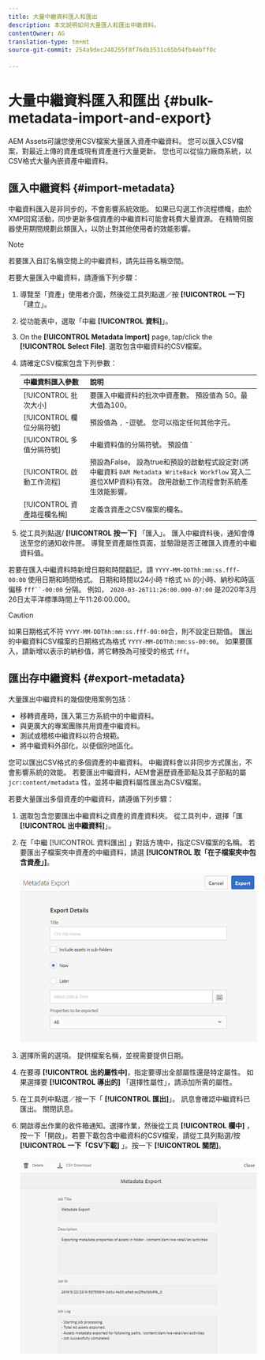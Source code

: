 ```yaml
---
title: 大量中繼資料匯入和匯出
description: 本文說明如何大量匯入和匯出中繼資料。
contentOwner: AG
translation-type: tm+mt
source-git-commit: 254a9dec248255f8f76db3531c65b54fb4ebff0c

---
```



# 大量中繼資料匯入和匯出 {#bulk-metadata-import-and-export}

AEM Assets可讓您使用CSV檔案大量匯入資產中繼資料。 您可以匯入CSV檔案，對最近上傳的資產或現有資產進行大量更新。 您也可以從協力廠商系統，以CSV格式大量內嵌資產中繼資料。

## 匯入中繼資料 {#import-metadata}

中繼資料匯入是非同步的，不會影響系統效能。 如果已勾選工作流程標幟，由於XMP回寫活動，同步更新多個資產的中繼資料可能會耗費大量資源。 在精簡伺服器使用期間規劃此類匯入，以防止對其他使用者的效能影響。

>[!NOTE]
>
>若要匯入自訂名稱空間上的中繼資料，請先註冊名稱空間。

若要大量匯入中繼資料，請遵循下列步驟：

1. 導覽至「資產」使用者介面，然後從工具列點選／按 **[!UICONTROL 一下]** 「建立」。
1. 從功能表中，選取「中繼 **[!UICONTROL 資料]**」。
1. On the **[!UICONTROL Metadata Import]** page, tap/click the **[!UICONTROL Select File]**.  選取包含中繼資料的CSV檔案。
1. 請確定CSV檔案包含下列參數：

   | 中繼資料匯入參數 | 說明 |
   |:---|:---|
   | [!UICONTROL 批次大小] | 要匯入中繼資料的批次中資產數。 預設值為 50。最大值為100。 |
   | [!UICONTROL 欄位分隔符號] | 預設值為 `,` -逗號。 您可以指定任何其他字元。 |
   | [!UICONTROL 多值分隔符號] | 中繼資料值的分隔符號。 預設值 `|` 為——管道。 |
   | [!UICONTROL 啟動工作流程] | 預設為False。 設為true和預設的啟動程式設定對(將中繼資料 `DAM Metadata WriteBack Workflow` 寫入二進位XMP資料)有效。 啟用啟動工作流程會對系統產生效能影響。 |
   | [!UICONTROL 資產路徑欄名稱] | 定義含資產之CSV檔案的欄名。 |

1. 從工具列點選/ **[!UICONTROL 按一下]** 「匯入」。 匯入中繼資料後，通知會傳送至您的通知收件匣。 導覽至資產屬性頁面，並驗證是否正確匯入資產的中繼資料值。

若要在匯入中繼資料時新增日期和時間戳記，請 `YYYY-MM-DDThh:mm:ss.fff-00:00` 使用日期和時間格式。 日期和時間以24小時 `T`格式 `hh` 的小時、納秒和時區偏移 `fff``-00:00` 分隔。 例如， `2020-03-26T11:26:00.000-07:00` 是2020年3月26日太平洋標準時間上午11:26:00.000。

>[!CAUTION]
>
>如果日期格式不符 `YYYY-MM-DDThh:mm:ss.fff-00:00`合，則不設定日期值。 匯出的中繼資料CSV檔案的日期格式為格式 `YYYY-MM-DDThh:mm:ss-00:00`。 如果要匯入，請新增以表示的納秒值，將它轉換為可接受的格式 `fff`。

## 匯出存中繼資料 {#export-metadata}

大量匯出中繼資料的幾個使用案例包括：

* 移轉資產時，匯入第三方系統中的中繼資料。
* 與更廣大的專案團隊共用資產中繼資料。
* 測試或稽核中繼資料以符合規範。
* 將中繼資料外部化，以便個別地區化。

您可以匯出CSV格式的多個資產的中繼資料。 中繼資料會以非同步方式匯出，不會影響系統的效能。 若要匯出中繼資料，AEM會遍歷資產節點及其子節點的屬 `jcr:content/metadata` 性，並將中繼資料屬性匯出為CSV檔案。

若要大量匯出多個資產的中繼資料，請遵循下列步驟：

1. 選取包含您要匯出中繼資料之資產的資產資料夾。 從工具列中，選擇「匯 **[!UICONTROL 出中繼資料]**」。

1. 在「中繼 [!UICONTROL 資料匯出] 」對話方塊中，指定CSV檔案的名稱。 若要匯出子檔案夾中資產的中繼資料，請選 **[!UICONTROL 取「在子檔案夾中包含資產」]**。

   ![export_metadata_page](assets/export_metadata_page.png)

1. 選擇所需的選項。 提供檔案名稱，並視需要提供日期。
1. 在要導 **[!UICONTROL 出的屬性中]**，指定要導出全部屬性還是特定屬性。 如果選擇要 **[!UICONTROL 導出的]** 「選擇性屬性」，請添加所需的屬性。

1. 在工具列中點選／按一下「 **[!UICONTROL 匯出]**」。 訊息會確認中繼資料已匯出。 關閉訊息。

1. 開啟導出作業的收件箱通知。選擇作業，然後從工具 **[!UICONTROL 欄中]** ，按一下「開啟」。若要下載包含中繼資料的CSV檔案，請從工具列點選/按 **[!UICONTROL 一下「CSV下載]** 」。按一下 **[!UICONTROL 關閉]**。

   ![csv_download](assets/csv_download.png)

